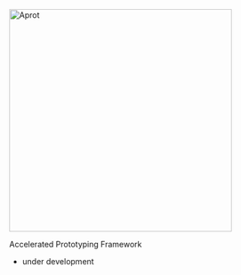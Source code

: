 <img src="https://user-images.githubusercontent.com/961165/75115695-6a85cb80-56a4-11ea-8142-856a4f8e38ca.png" alt="Aprot" width="400">

Accelerated Prototyping Framework

- under development
